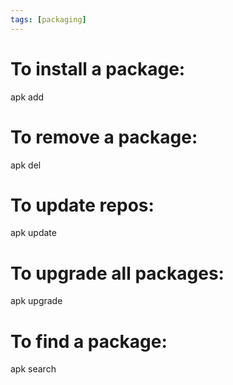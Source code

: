 ```yaml
---
tags: [packaging]
---
```


# To install a package:

apk add <package>

# To remove a package:

apk del <package>

# To update repos:

apk update

# To upgrade all packages:

apk upgrade

# To find a package:

apk search <package>
